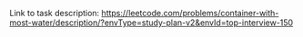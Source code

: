Link to task description: https://leetcode.com/problems/container-with-most-water/description/?envType=study-plan-v2&envId=top-interview-150

